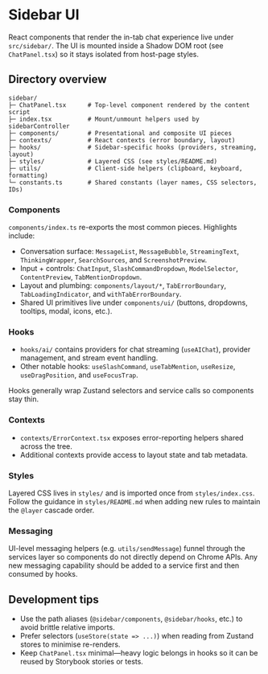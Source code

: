 # Sidebar UI

React components that render the in-tab chat experience live under
`src/sidebar/`.  The UI is mounted inside a Shadow DOM root (see
`ChatPanel.tsx`) so it stays isolated from host-page styles.

## Directory overview

```
sidebar/
├─ ChatPanel.tsx      # Top-level component rendered by the content script
├─ index.tsx          # Mount/unmount helpers used by sidebarController
├─ components/        # Presentational and composite UI pieces
├─ contexts/          # React contexts (error boundary, layout)
├─ hooks/             # Sidebar-specific hooks (providers, streaming, layout)
├─ styles/            # Layered CSS (see styles/README.md)
├─ utils/             # Client-side helpers (clipboard, keyboard, formatting)
└─ constants.ts       # Shared constants (layer names, CSS selectors, IDs)
```

### Components

`components/index.ts` re-exports the most common pieces.  Highlights include:

* Conversation surface: `MessageList`, `MessageBubble`, `StreamingText`,
  `ThinkingWrapper`, `SearchSources`, and `ScreenshotPreview`.
* Input + controls: `ChatInput`, `SlashCommandDropdown`, `ModelSelector`,
  `ContentPreview`, `TabMentionDropdown`.
* Layout and plumbing: `components/layout/*`, `TabErrorBoundary`,
  `TabLoadingIndicator`, and `withTabErrorBoundary`.
* Shared UI primitives live under `components/ui/` (buttons, dropdowns, tooltips,
  modal, icons, etc.).

### Hooks

* `hooks/ai/` contains providers for chat streaming (`useAIChat`), provider
  management, and stream event handling.
* Other notable hooks: `useSlashCommand`, `useTabMention`, `useResize`,
  `useDragPosition`, and `useFocusTrap`.

Hooks generally wrap Zustand selectors and service calls so components stay thin.

### Contexts

* `contexts/ErrorContext.tsx` exposes error-reporting helpers shared across the
  tree.
* Additional contexts provide access to layout state and tab metadata.

### Styles

Layered CSS lives in `styles/` and is imported once from `styles/index.css`.
Follow the guidance in `styles/README.md` when adding new rules to maintain the
`@layer` cascade order.

### Messaging

UI-level messaging helpers (e.g. `utils/sendMessage`) funnel through the services
layer so components do not directly depend on Chrome APIs.  Any new messaging
capability should be added to a service first and then consumed by hooks.

## Development tips

* Use the path aliases (`@sidebar/components`, `@sidebar/hooks`, etc.) to avoid
  brittle relative imports.
* Prefer selectors (`useStore(state => ...)`) when reading from Zustand stores to
  minimise re-renders.
* Keep `ChatPanel.tsx` minimal—heavy logic belongs in hooks so it can be reused
  by Storybook stories or tests.
